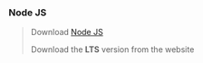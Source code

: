 ### Node JS

> Download [Node JS](https://nodejs.org/en)
>
> Download the **LTS** version from the website
